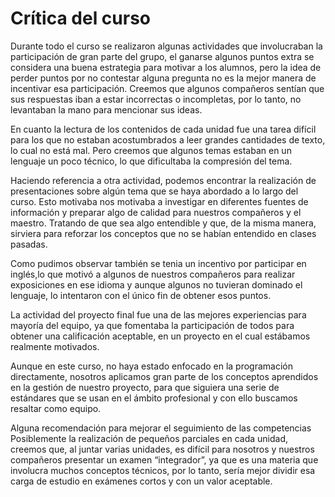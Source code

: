 # Crítica del curso

Durante todo el curso se realizaron algunas actividades que involucraban la participación de gran parte del grupo, el ganarse algunos puntos extra se considera una buena estrategia para motivar a los alumnos, pero la idea de perder puntos por no contestar alguna pregunta no es la mejor manera de incentivar esa participación. Creemos que algunos compañeros sentían que sus respuestas iban a estar incorrectas o incompletas, por lo tanto, no levantaban la mano para mencionar sus ideas.

En cuanto la lectura de los contenidos de cada unidad fue una tarea difícil para los que no estaban acostumbrados a leer grandes cantidades de texto, lo cual no está mal. Pero creemos que algunos temas estaban en un lenguaje un poco técnico, lo que dificultaba la compresión del tema.

Haciendo referencia a otra actividad, podemos encontrar la realización de presentaciones sobre algún tema que se haya abordado a lo largo del curso. Esto motivaba nos motivaba a investigar en diferentes fuentes de información y preparar algo de calidad para nuestros compañeros y el maestro. Tratando de que sea algo entendible y que, de la misma manera, sirviera para reforzar los conceptos que no se habían entendido en clases pasadas.

Como pudimos observar también se tenia un incentivo por participar en inglés,lo que motivó a algunos de nuestros compañeros para realizar exposiciones en ese idioma y aunque algunos no tuvieran dominado el lenguaje, lo intentaron con el único fin de obtener esos puntos.

La actividad del proyecto final fue una de las mejores experiencias para mayoría del equipo, ya que fomentaba la participación de todos para obtener una calificación aceptable, en un proyecto en el cual estábamos realmente motivados.

Aunque en este curso, no haya estado enfocado en la programación directamente, nosotros aplicamos gran parte de los conceptos aprendidos en la gestión de nuestro proyecto, para que siguiera una serie de estándares que se usan en el ámbito profesional y con ello buscamos resaltar como equipo.

Alguna recomendación para mejorar el seguimiento de las competencias
Posiblemente la realización de pequeños parciales en cada unidad, creemos que, al juntar varias unidades, es difícil para nosotros y nuestros compañeros presentar un examen “integrador”, ya que es una materia que involucra muchos conceptos técnicos, por lo tanto, sería mejor dividir esa carga de estudio en exámenes cortos y con un valor aceptable.
